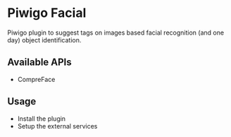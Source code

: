 # Piwigo Facial

Piwigo plugin to suggest tags on images based facial recognition (and one day) object identification.

## Available APIs
- CompreFace

## Usage

* Install the plugin
* Setup the external services
